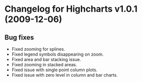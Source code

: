 # Changelog for Highcharts v1.0.1 (2009-12-06)
        

## Bug fixes
- Fixed zooming for splines.
- Fixed legend symbols disappearing on zoom.
- Fixed area and bar stacking issue.
- Fixed zooming in stacked areas.
- Fixed issue with single point column plots.
- Fixed issue with zero level in column and bar charts.